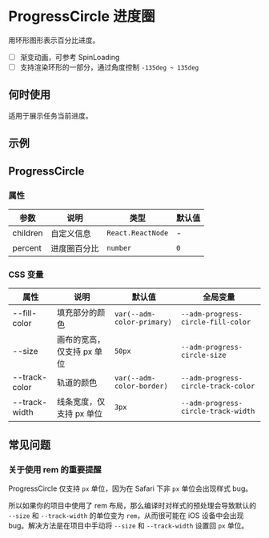 # ProgressCircle 进度圈

用环形图形表示百分比进度。

- [ ] 渐变动画，可参考 SpinLoading
- [ ] 支持渲染环形的一部分，通过角度控制 `-135deg ~ 135deg`

## 何时使用

适用于展示任务当前进度。

## 示例

<code src="./demos/demo1.tsx"></code>

## ProgressCircle

### 属性

| 参数     | 说明         | 类型              | 默认值 |
| -------- | ------------ | ----------------- | ------ |
| children | 自定义信息   | `React.ReactNode` | -      |
| percent  | 进度圈百分比 | `number`          | `0`    |

### CSS 变量

| 属性 | 说明 | 默认值 | 全局变量 |
| --- | --- | --- | --- |
| --fill-color | 填充部分的颜色 | `var(--adm-color-primary)` | `--adm-progress-circle-fill-color` |
| --size | 画布的宽高，仅支持 px 单位 | `50px` | `--adm-progress-circle-size` |
| --track-color | 轨道的颜色 | `var(--adm-color-border)` | `--adm-progress-circle-track-color` |
| --track-width | 线条宽度，仅支持 px 单位 | `3px` | `--adm-progress-circle-track-width` |

## 常见问题

### 关于使用 rem 的重要提醒

ProgressCircle 仅支持 `px` 单位，因为在 Safari 下非 `px` 单位会出现样式 bug。

所以如果你的项目中使用了 rem 布局，那么编译时对样式的预处理会导致默认的 `--size` 和 `--track-width` 的单位变为 `rem`，从而很可能在 iOS 设备中会出现 bug。解决方法是在项目中手动将 `--size` 和 `--track-width` 设置回 `px` 单位。
